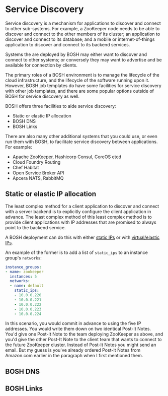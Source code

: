 # Service Discovery

Service discovery is a mechanism for applications to discover and connect to other sub-systems. For example, a ZooKeeper node needs to be able to discover and connect to the other members of its cluster; an application to discover and connect to its database; and a mobile or internet-of-things application to discover and connect to its backend services.

Systems the are deployed by BOSH may either want to discover and connect to other systems; or conversely they may want to advertise and be available for connection by clients.

The primary roles of a BOSH environment is to manage the lifecycle of the cloud infrastructure, and the lifecycle of the software running upon it. However, BOSH job templates do have some facilities for service discovery with other job templates, and there are some popular options outside of BOSH for service discovery as well.

BOSH offers three facilities to aide service discovery:

* Static or elastic IP allocation
* BOSH DNS
* BOSH Links

There are also many other additional systems that you could use, or even run them with BOSH, to facilitate service discovery between applications. For example:

* Apache ZooKeeper, Hashicorp Consul, CoreOS etcd
* Cloud Foundry Routing
* Chef Habitat
* Open Service Broker API
* Apcera NATS, RabbitMQ

## Static or elastic IP allocation

The least complex method for a client application to discover and connect with a server backend is to explicitly configure the client application in advance. The least complex method of this least complex method is to provide client applications with IP addresses that are promised to always point to the backend service.

A BOSH deployment can do this with either [static IPs](/networking/#manual-static-addresses) or with [virtual/elastic IPs](/networking/#virtual-ip-addresses).

An example of the former is to add a list of `static_ips` to an instance group's `networks`:

```yaml hl_lines="6 7 8 9 10 11"
instance_groups:
- name: zookeeper
  instances: 5
  networks:
  - name: default
    static_ips:
    - 10.0.0.220
    - 10.0.0.221
    - 10.0.0.222
    - 10.0.0.223
    - 10.0.0.224
```

In this scenario, you would commit in advance to using the five IP addresses. You would write them down on two identical Post-It Notes. You'd give one Post-It Note to the team deploying ZooKeeper as above, and you'd give the other Post-It Note to the client team that wants to connect to the future ZooKeeper cluster. Instead of Post-It Notes you might send an email. But my guess is you've already ordered Post-It Notes from Amazon.com earlier in the paragraph when I first mentioned them.

## BOSH DNS


## BOSH Links
